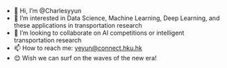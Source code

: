 - 👋 Hi, I’m @Charlesyyun
- 👀 I’m interested in Data Science, Machine Learning, Deep Learning, and these applications in transportation research
- 💞️ I’m looking to collaborate on AI competitions or intelligent transportation research
- 📫 How to reach me: yeyun@connect.hku.hk
- 😊 Wish we can surf on the waves of the new era!
<!---
Charlesyyun/Charlesyyun is a ✨ special ✨ repository because its `README.md` (this file) appears on your GitHub profile.
You can click the Preview link to take a look at your changes.
--->
